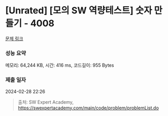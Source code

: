 # [Unrated] [모의 SW 역량테스트] 숫자 만들기 - 4008 

[문제 링크](https://swexpertacademy.com/main/code/problem/problemDetail.do?contestProbId=AWIeRZV6kBUDFAVH) 

### 성능 요약

메모리: 64,244 KB, 시간: 416 ms, 코드길이: 955 Bytes

### 제출 일자

2024-02-28 22:26



> 출처: SW Expert Academy, https://swexpertacademy.com/main/code/problem/problemList.do